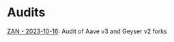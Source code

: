 # Audits

[ZAN - 2023-10-16](./Seamless-Protocol-ZAN-final-report-2023-10-16.pdf): Audit of Aave v3 and Geyser v2 forks
